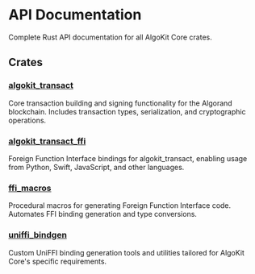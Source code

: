 # API Documentation

Complete Rust API documentation for all AlgoKit Core crates.

## Crates

### [algokit_transact](./api/algokit_transact/index.html)

Core transaction building and signing functionality for the Algorand blockchain.
Includes transaction types, serialization, and cryptographic operations.

### [algokit_transact_ffi](./api/algokit_transact_ffi/index.html)

Foreign Function Interface bindings for algokit_transact, enabling usage from
Python, Swift, JavaScript, and other languages.

### [ffi_macros](./api/ffi_macros/index.html)

Procedural macros for generating Foreign Function Interface code.
Automates FFI binding generation and type conversions.

### [uniffi_bindgen](./api/uniffi_bindgen/index.html)

Custom UniFFI binding generation tools and utilities tailored for
AlgoKit Core's specific requirements.
